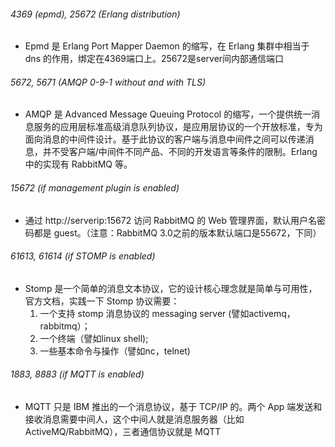 ###### 4369 (epmd), 25672 (Erlang distribution)

- Epmd 是 Erlang Port Mapper Daemon 的缩写，在 Erlang 集群中相当于 dns 的作用，绑定在4369端口上。25672是server间内部通信端口

###### 5672, 5671 (AMQP 0-9-1 without and with TLS)

- AMQP 是 Advanced Message Queuing Protocol 的缩写，一个提供统一消息服务的应用层标准高级消息队列协议，是应用层协议的一个开放标准，专为面向消息的中间件设计。基于此协议的客户端与消息中间件之间可以传递消息，并不受客户端/中间件不同产品、不同的开发语言等条件的限制。Erlang 中的实现有 RabbitMQ 等。

###### 15672 (if management plugin is enabled)

- 通过 http://serverip:15672 访问 RabbitMQ 的 Web 管理界面，默认用户名密码都是 guest。（注意：RabbitMQ 3.0之前的版本默认端口是55672，下同）

###### 61613, 61614 (if STOMP is enabled)
- Stomp 是一个简单的消息文本协议，它的设计核心理念就是简单与可用性，官方文档，实践一下 Stomp 协议需要：
    1. 一个支持 stomp 消息协议的 messaging server (譬如activemq，rabbitmq）；
    2. 一个终端（譬如linux shell);
    3. 一些基本命令与操作（譬如nc，telnet)
###### 1883, 8883 (if MQTT is enabled)
- MQTT 只是 IBM 推出的一个消息协议，基于 TCP/IP 的。两个 App 端发送和接收消息需要中间人，这个中间人就是消息服务器（比如ActiveMQ/RabbitMQ），三者通信协议就是 MQTT